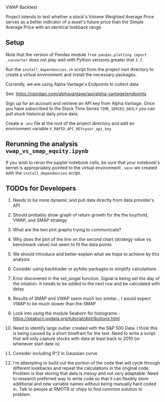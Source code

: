 VWAP Backtest

Project intends to test whether a stock's Volume Weighted Average Price serves as a better indicator of a asset's future price than the Simple Average Price with an identical lookback range.

## Setup
Note that the version of Pandas module `from pandas.plotting import _converter` does not play well with Python versions greater that `3.7`.

Run the `install_dependencies.sh` script from the project root directory to create a virtual environment and install the necessary packages.

Currently, we are using Alpha Vantage's Endpoints to collect data.

See: https://rapidapi.com/alphavantage/api/alpha-vantage/endpoints

Sign up for an account and retrieve an API key from Alpha Vantage. Once you have subscribed to the Stock Time Series `TIME_SERIES_DAILY` you can pull stock historical daily price data.

Create a `.env` file at the root of the project directory and add an environment variable `X_RAPID_API_KEY=your_api_key`

## Rerunning the analysis `vwap_vs_smap_equity.ipynb`
If you wish to rerun the jupyter notebook cells, be sure that your notebook's kernel is appropriately pointed to the virtual environment `.venv` we created with the `install_dependencies` script.

## TODOs for Developers
1. Needs to be more dynamic and pull data directly from data provider's API

2. Should probably show graph of return growth for the the buy/hold, VWAP, and SMAP strategy

3. What are the two plot graphs trying to communicate?

4. Why does the plot of the line on the second chart (strategy value vs. benchmark value) not seem to fit the data points

5. We should introduce and better explain what we hope to achieve by this analysis

7. Consider using backtrader or pyfolio packages to simplify calculations

9. Error discovered in the set_singal function. Signal is being set the day of the intiation. It needs to be added to the
   next row and be calculated with delay

10. Results of SMAP and VWAP seem much too similar... I would expect VWAP to be much slower than the SMAP

11. Look into using the module Seaborn for histograms - https://seaborn.pydata.org/tutorial/distributions.html

12. Need to identify large outlier created with the S&P 500 Data.
    I think this is being caused by a short timefram for the test. Need to write a script that will only capture stocks with data at least
    back to 2010 (or whenever start date is)

13. Consider including R^2 in Gaussian curve

14. I'm attempting to build out the portion of the code that will cycle through different lookbacks and repeat the calculations
in the original code. Problem is that storing that data is messy and not very adaptable. Need to research preferred way to write code so that it can flexibly store additional and new variable names without being manually hard coded in. Talk to people at RMOTR or chipy to find common solution to problem.
